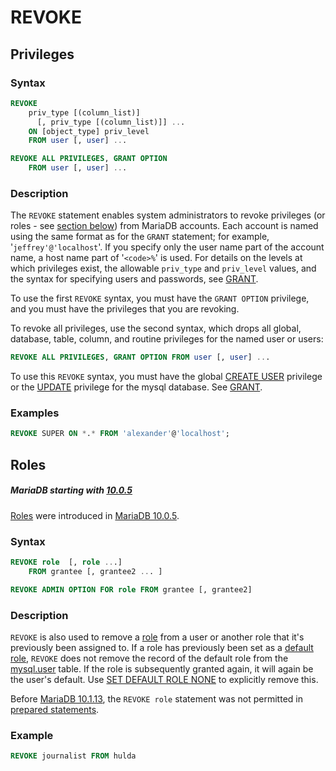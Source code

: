 # REVOKE

## Privileges

### Syntax

```sql
REVOKE 
    priv_type [(column_list)]
      [, priv_type [(column_list)]] ...
    ON [object_type] priv_level
    FROM user [, user] ...

REVOKE ALL PRIVILEGES, GRANT OPTION
    FROM user [, user] ...
```

### Description

The `REVOKE` statement enables system administrators to revoke
privileges (or roles - see [section below](#roles)) from MariaDB accounts. Each account is named using the same format
as for the `GRANT` statement; for example,
'`jeffrey'@'localhost`'. If you specify only the user name part
of the account name, a host name part of '`<code>%`</code>' is used. For
details on the levels at which privileges exist, the allowable
`priv_type` and `priv_level` values, and the
syntax for specifying users and passwords, see [GRANT](/sql-statements-structure/sql-statements/account-management-sql-commands/grant/).

To use the first `REVOKE` syntax, you must have the
`GRANT OPTION` privilege, and you must have the privileges that
you are revoking.

To revoke all privileges, use the second syntax, which drops all
global, database, table, column, and routine privileges for the named
user or users:

```sql
REVOKE ALL PRIVILEGES, GRANT OPTION FROM user [, user] ...
```

To use this `REVOKE` syntax, you must have the global
[CREATE USER](/sql-statements-structure/sql-statements/account-management-sql-commands/create-user/) privilege or the
[UPDATE](/sql-statements-structure/sql-statements/data-manipulation/changing-deleting-data/update/) privilege for the mysql database. See
[GRANT](/sql-statements-structure/sql-statements/account-management-sql-commands/grant/).

### Examples

```sql
REVOKE SUPER ON *.* FROM 'alexander'@'localhost';
```

## Roles

##### MariaDB starting with [10.0.5](/kb/en/mariadb-1005-release-notes/)

[Roles](/mariadb-administration/user-server-security/user-account-management/roles/) were introduced in [MariaDB 10.0.5](/kb/en/mariadb-1005-release-notes/).

### Syntax

```sql
REVOKE role  [, role ...]
    FROM grantee [, grantee2 ... ]

REVOKE ADMIN OPTION FOR role FROM grantee [, grantee2]
```

### Description

`REVOKE` is also used to remove a [role](/mariadb-administration/user-server-security/user-account-management/roles/) from a user or another role that it's previously been assigned to. If a role has previously been set as a [default role](/sql-statements-structure/sql-statements/account-management-sql-commands/set-default-role/), `REVOKE` does not remove the record of the default role from the [mysql.user](/sql-statements-structure/sql-statements/administrative-sql-statements/system-tables/the-mysql-database-tables/mysqluser-table/) table. If the role is subsequently granted again, it will again be the user's default. Use [SET DEFAULT ROLE NONE](/sql-statements-structure/sql-statements/account-management-sql-commands/set-default-role/) to explicitly remove this.

Before [MariaDB 10.1.13](/kb/en/mariadb-10113-release-notes/), the `REVOKE role` statement was not permitted in [prepared statements](/sql-statements-structure/sql-statements/prepared-statements/).

### Example

```sql
REVOKE journalist FROM hulda
```